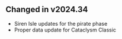 ## Changed in v2024.34

* Siren Isle updates for the pirate phase
* Proper data update for Cataclysm Classic

